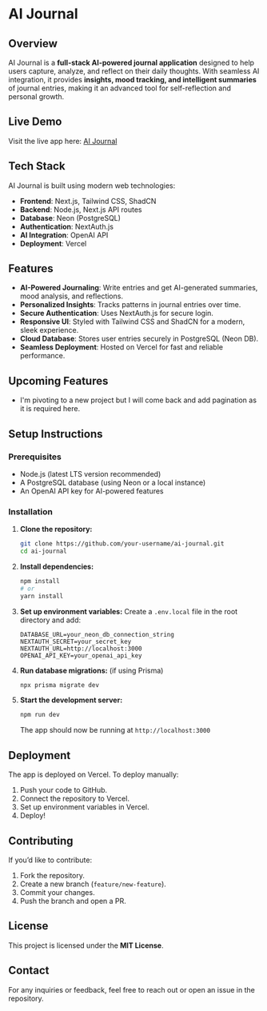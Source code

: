 # AI Journal

## Overview

AI Journal is a **full-stack AI-powered journal application** designed to help users capture, analyze, and reflect on their daily thoughts. With seamless AI integration, it provides **insights, mood tracking, and intelligent summaries** of journal entries, making it an advanced tool for self-reflection and personal growth.

## Live Demo

Visit the live app here: [AI Journal](https://ai-journal-ochre.vercel.app/)

## Tech Stack

AI Journal is built using modern web technologies:

- **Frontend**: Next.js, Tailwind CSS, ShadCN
- **Backend**: Node.js, Next.js API routes
- **Database**: Neon (PostgreSQL)
- **Authentication**: NextAuth.js
- **AI Integration**: OpenAI API
- **Deployment**: Vercel

## Features

- **AI-Powered Journaling**: Write entries and get AI-generated summaries, mood analysis, and reflections.
- **Personalized Insights**: Tracks patterns in journal entries over time.
- **Secure Authentication**: Uses NextAuth.js for secure login.
- **Responsive UI**: Styled with Tailwind CSS and ShadCN for a modern, sleek experience.
- **Cloud Database**: Stores user entries securely in PostgreSQL (Neon DB).
- **Seamless Deployment**: Hosted on Vercel for fast and reliable performance.


## Upcoming Features
- I'm pivoting to a new project but I will come back and add pagination as it is required here.

## Setup Instructions

### Prerequisites

- Node.js (latest LTS version recommended)
- A PostgreSQL database (using Neon or a local instance)
- An OpenAI API key for AI-powered features

### Installation

1. **Clone the repository:**

   ```sh
   git clone https://github.com/your-username/ai-journal.git
   cd ai-journal
   ```

2. **Install dependencies:**

   ```sh
   npm install
   # or
   yarn install
   ```

3. **Set up environment variables:**
   Create a `.env.local` file in the root directory and add:

   ```env
   DATABASE_URL=your_neon_db_connection_string
   NEXTAUTH_SECRET=your_secret_key
   NEXTAUTH_URL=http://localhost:3000
   OPENAI_API_KEY=your_openai_api_key
   ```

4. **Run database migrations:** (if using Prisma)

   ```sh
   npx prisma migrate dev
   ```

5. **Start the development server:**
   ```sh
   npm run dev
   ```
   The app should now be running at `http://localhost:3000`

## Deployment

The app is deployed on Vercel. To deploy manually:

1. Push your code to GitHub.
2. Connect the repository to Vercel.
3. Set up environment variables in Vercel.
4. Deploy!

## Contributing

If you’d like to contribute:

1. Fork the repository.
2. Create a new branch (`feature/new-feature`).
3. Commit your changes.
4. Push the branch and open a PR.

## License

This project is licensed under the **MIT License**.

## Contact

For any inquiries or feedback, feel free to reach out or open an issue in the repository.
